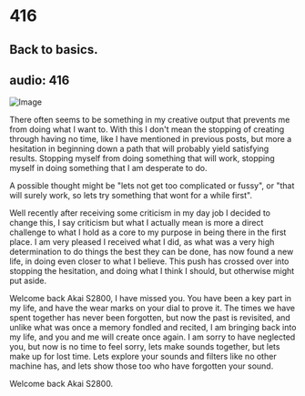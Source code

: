 # 416
## Back to basics.
audio: 416
---

![Image](/assets/img/Snd-416.png)

There often seems to be something in my creative output that prevents me from doing what I want to. With this I don't mean the stopping of creating through having no time, like I have mentioned in previous posts, but more a hesitation in beginning down a path that will probably yield satisfying results. Stopping myself from doing something that will work, stopping myself in doing something that I am desperate to do.

A possible thought might be "lets not get too complicated or fussy", or "that will surely work, so lets try something that wont for a while first".

Well recently after receiving some criticism in my day job I decided to change this, I say criticism but what I actually mean is more a direct challenge to what I hold as a core to my purpose in being there in the first place. I am very pleased I received what I did, as what was a very high determination to do things the best they can be done, has now found a new life, in doing even closer to what I believe. This push has crossed over into stopping the hesitation, and doing what I think I should, but otherwise might put aside.

Welcome back Akai S2800, I have missed you. You have been a key part in my life, and have the wear marks on your dial to prove it. The times we have spent together has never been forgotten, but now the past is revisited, and unlike what was once a memory fondled and recited, I am bringing back into my life, and you and me will create once again. I am sorry to have neglected you, but now is no time to feel sorry, lets make sounds together, but lets make up for lost time. Lets explore your sounds and filters like no other machine has, and lets show those too who have forgotten your sound.

Welcome back Akai S2800.